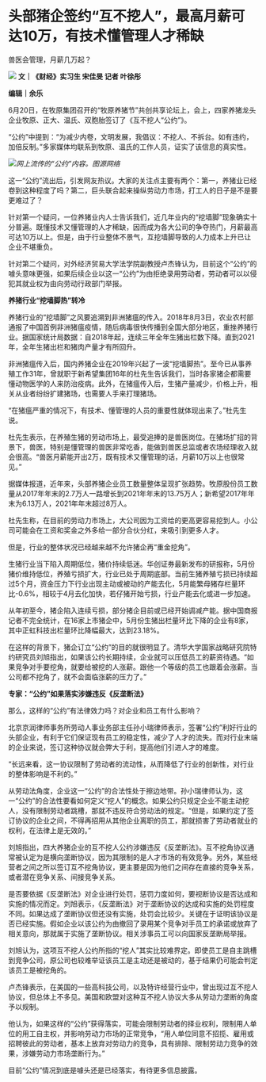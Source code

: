 

# 头部猪企签约“互不挖人”，最高月薪可达10万，有技术懂管理人才稀缺

兽医会管理，月薪几万起？

![](https://inews.gtimg.com/om_bt/OxUtKnaqlXvgK7LA-P-sPiVx6kVrTPzOtxAFbZvqasrDkAA/1000)
**文｜《财经》实习生 宋佳旻 记者 叶徐彤**

**编辑｜余乐**

6月20日，在牧原集团召开的“牧原养猪节”共创共享论坛上，会上，四家养猪龙头企业牧原、正大、温氏、双胞胎签订了《互不挖人“公约”》。

“公约”中提到：“为减少内卷，文明发展，我倡议：不挖人、不拆台。如有违约，加倍反制。”多家媒体均联系到牧原、温氏的工作人员，证实了该信息的真实性。

![](https://inews.gtimg.com/om_bt/OeXYk6hEMno4ndmL602pYwfWyQtWRGefLba9C9ALc2pJAAA/1000)_网上流传的“公约”内容。图源网络_

这一“公约”流出后，引发网友热议。大家的关注点主要有两个：第一，养猪业已经卷到这种程度了吗？第二，巨头联合起来操纵劳动力市场，打工人的日子是不是要更难过了？

针对第一个疑问，一位养猪业内人士告诉我们，近几年业内的“挖墙脚”现象确实十分普遍。既懂技术又懂管理的人才稀缺，因而成为各大公司的争夺热门，月薪最高可达10万以上。但是，由于行业整体不景气，互挖墙脚导致的人力成本上升已让企业不堪重负。

针对第二个疑问，对外经济贸易大学法学院副教授卢杰锋认为，目前这个“公约”的噱头意味更强，如果后续企业以这一“公约”为由拒绝录用劳动者，劳动者可以以侵犯其就业权为由向劳动行政部门举报。

**养猪行业“挖墙脚热”转冷**

养猪行业的“挖墙脚”之风要追溯到非洲猪瘟的传入。2018年8月3日，农业农村部通报了中国首例非洲猪瘟疫情，随后病毒很快传播到全国大部分地区，重挫养猪行业。据国家统计局数据：自2018年起，连续三年全年生猪出栏数下降。直到2021年，全年生猪出栏和猪肉产量才有所回升。

非洲猪瘟传入后，国内养猪企业在2019年兴起了一波“挖墙脚热”。至今已从事养殖工作31年，曾就职于新希望集团16年的杜先生告诉我们，当时各家猪企都需要懂动物医学的人来防治疫病。此外，在猪瘟传入后，生猪产量减少，价格上升，相关从业者纷纷扩建猪场，也需要人手来打理猪场。

“在猪瘟严重的情况下，有技术、懂管理的人员的重要性就体现出来了。”杜先生说。

杜先生表示，在养殖生猪的劳动市场上，最受追捧的是兽医岗位。在猪场扩招的背景下，兽医，特别是懂管理的兽医非常吃香，能做到兽医总监或者农场经理收入就会很高。“兽医月薪能开出2万，既有技术又懂管理的话，月薪10万以上也很常见。”

据媒体报道，近年来，头部养猪企业员工数量整体呈现扩张趋势。牧原股份员工数量从2017年年末的2.7万人一路增长到2021年年末的13.75万人；新希望2017年年末为6.13万人，2021年年末超过8万人。

杜先生称，在目前的劳动力市场上，大公司因为工资给的更高更容易挖到人。小公司可能会在工资和奖金之外多给一部分合伙分红，来吸引到更多人才。

但是，行业的整体状况已经越来越不允许猪企再“重金挖角”。

生猪行业当下陷入周期低位，猪价持续低迷。华创证券最新发布的研报称，5月份猪价维持低位，养殖亏损扩大，行业已处于周期底部。当前生猪养殖亏损已持续超过5个月，资金压力下行业出现主动或被动的产能去化，5月能繁母猪存栏量环比-0.6%，相较于4月去化加快，若仔猪开始亏损，行业产能去化或进一步加速。

从年初至今，猪企陷入连续亏损，部分猪企目前或已经开始调减产能。据中国商报记者不完全统计，在16家上市猪企中，5月份生猪出栏量环比下降的企业有8家，其中正虹科技出栏量环比降幅最大，达到23.18%。

在这样的背景下，猪企订立“公约”的目的就很明显了。清华大学国家战略研究院特约研究员刘旭指出，如果该公约长期持续，企业就可以压低员工的薪资待遇。“如果竞争对手要挖角，就要给被挖的人涨薪。跟他一个等级的员工也跟着会涨薪。当公司都不挖角了，就不会面临涨薪的压力了。”

**专家：“公约”如果落实涉嫌违反《反垄断法》**

那么，这样的“公约”有法律效力吗？对企业和员工有什么影响？

北京京润律师事务所劳动人事业务部主任孙小瑞律师表示，签署“公约”利好行业的头部企业，有利于它们保证现有员工的稳定性，减少了人才的流失。而对行业末端的企业来说，签订这种协议就会弊大于利，提高他们引进人才的难度。

“长远来看，这一协议限制了劳动者的流动性，从而降低了行业的创新性，对行业的整体影响是不利的。”

从劳动法角度，企业这一“公约”的合法性处于擦边地带。孙小瑞律师认为，这一“公约”的合法性要看如何定义“挖人”的概念。如果公约只规定企业不能主动挖人，没有限制劳动者跳槽，那就不违反符合劳动法的规定。“但是，如果约定了签订协议的企业之间，不得再招用从其他企业离职的员工，那就损害了劳动者就业的权利，在法律上是无效的。”

刘旭指出，四大养猪企业的互不挖人公约涉嫌违反《反垄断法》。互不挖角协议通常被认定为是横向垄断协议，因为其限制的是人才市场的有效竞争。另外，某些经营者之间之所以签订互不挖角协议，更主要是因为他们之间存在直接的竞争关系，或者潜在竞争关系、间接竞争关系。

是否要依据《反垄断法》对企业进行处罚，惩罚力度如何，要视断协议是否达成和实施的情况而定。刘旭表示，《反垄断法》对于垄断协议的达成和实施的处罚程度不同。如果达成了垄断协议但还没有实施，处罚会比较少。关键在于证明该协议是否已经实施。假如企业以该公约为由撤回了录用某个竞争对手员工的承诺或放弃了相关意向，那就属于实施了垄断协议。相关涉事员工可以向国家反垄断局举报。

刘旭认为，这项互不挖人公约所指的“挖人”其实比较难界定。即使员工是自主跳槽到竞争公司，原公司也较难举证该员工是主动还是被动的，基于结果仍可能会判定该员工是被挖角的。

卢杰锋表示，在美国的一些高科技公司，以及特许经营行业中，曾出现过互不挖人协议，但总体上不多见。美国和欧盟对这种互不挖人协议大多从劳动力垄断的角度予以规制。

他认为，如果这样的“公约”获得落实，可能会限制劳动者的择业权利，限制用人单位的用工自主权，并影响劳动力市场的正常竞争，“用人单位同意不招揽、雇用或招聘彼此的劳动者，基本上放弃对劳动力的竞争，具有排除、限制劳动力竞争的效果，涉嫌劳动力市场垄断行为。”

目前“公约”情况到底是噱头还是已经落实，有待更多信息披露。

